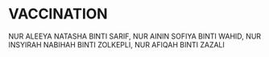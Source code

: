 # VACCINATION
NUR ALEEYA NATASHA BINTI SARIF, NUR AININ SOFIYA BINTI WAHID,  NUR INSYIRAH NABIHAH BINTI ZOLKEPLI,  NUR AFIQAH BINTI ZAZALI
